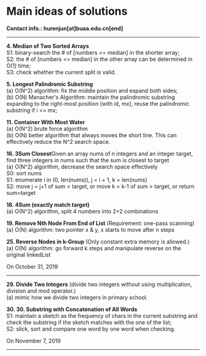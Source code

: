 # Main ideas of solutions

**Contact info.: hurenjun[at]buaa.edu.cn[end]**

---

**4. Median of Two Sorted Arrays**  
S1: binary-search the # of [numbers <= median] in the shorter array;  
S2: the # of [numbers <= median] in the other array can be determined in O(1) time;  
S3: check whether the current split is valid.  

**5. Longest Palindromic Substring**  
(a) O(N^2) algorithm: fix the middle position and expand both sides;  
(b) O(N) Manacher's Algorithm: maintain the palindromic substring expanding to the right-most position (with id, mx), reuse the palindromic substring if i <= mx;  

**11. Container With Most Water**  
(a) O(N^2) brute force algorithm  
(b) O(N) better algorithm that always moves the short line. This can effectively reduce the N^2 search space.  

**16. 3Sum Closest**Given an array nums of n integers and an integer target, find three integers in nums such that the sum is closest to target  
(a) O(N^2) algorithm, decrease the search space effectively  
	S0: sort nums  
	S1: enumerate i in (0, len(nums)), j = i + 1, k = len(nums)  
	S2: move j = j+1 of sum < target, or move k = k-1 of sum > target, or return sum=target  
	
**18. 4Sum (exactly match target)**  
(a) O(N^2) algorithm, split 4 numbers into 2+2 combinations

**19. Remove Nth Node From End of List** (Requirement: one-pass scanning)  
(a) O(N) algorithm: two pointer x & y, x starts to move after n steps

**25. Reverse Nodes in k-Group** (Only constant extra memory is allowed.)  
(a) O(N) algorithm: go forward k steps and manipulate reverse on the original linkedList



On October 31, 2019 

---

**29. Divide Two Integers** (divide two integers without using multiplication, division and mod operator.)  
(a) mimic how we divide two integers in primary school.  

**30. 30. Substring with Concatenation of All Words**  
S1: maintain a sketch as the frequency of chars in the current substring and check the substring if the sketch matches with the one of the list;  
S2: slick, sort and compare one word by one word when checking.  

On November 7, 2019

---
